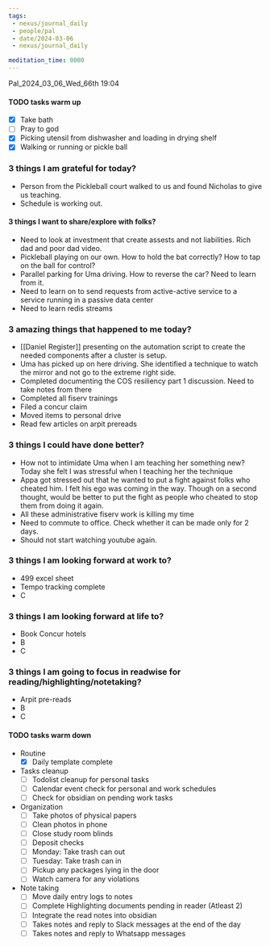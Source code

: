```yaml
---
tags:
 - nexus/journal_daily
 - people/pal
 - date/2024-03-06
 - nexus/journal_daily

meditation_time: 0000
---
```


Pal_2024_03_06_Wed_66th
19:04
 
#### TODO tasks warm up
- [x] Take bath
- [ ] Pray to god
- [x] Picking utensil from dishwasher and loading in drying shelf
- [x] Walking or running or pickle ball

### 3 things I am grateful for today?
- Person from the Pickleball court walked to us and found Nicholas to give us teaching.
- Schedule is working out. 

#### 3 things I want to share/explore with folks?
- Need to look at investment that create assests and not liabilities. Rich dad and poor dad video.
- Pickleball playing on our own. How to hold the bat correctly? How to tap on the ball for control? 
- Parallel parking for Uma driving. How to reverse the car? Need to learn from it. 
- Need to learn on to send requests from active-active service to a service running in a passive data center  
- Need to learn redis streams  

### 3 amazing things that happened to me today?
- [[Daniel Register]] presenting on the automation script to create the needed components after a cluster is setup. 
- Uma has picked up on here driving. She identified a technique to watch the mirror and not go to the extreme right side.
- Completed documenting the COS resiliency part 1 discussion. Need to take notes from there
- Completed all fiserv trainings
- Filed a concur claim 
- Moved items to personal drive
- Read few articles on arpit prereads 

### 3 things I could have done better?
- How not to intimidate Uma when I am teaching her something new? Today she felt I was stressful when I teaching her the technique 
- Appa got stressed out that he wanted to put a fight against folks who cheated him. I felt his ego was coming in the way. Though on a second thought, would be better to put the fight as people who cheated to stop them from doing it again. 
- All these administrative fiserv work is killing my time  
- Need to commute to office. Check whether it can be made only for 2 days. 
- Should not start watching youtube again. 

### 3 things I am looking forward at work to? 
- 499 excel sheet
- Tempo tracking complete
- C
### 3 things I am looking forward at life to? 
- Book Concur hotels
- B
- C

### 3 things I am going to focus in readwise for reading/highlighting/notetaking? 
- Arpit pre-reads 
- B
- C

#### TODO tasks warm down
- Routine
	- [x] Daily template complete	
- Tasks cleanup 
	- [ ] Todolist cleanup for personal tasks 
	- [ ] Calendar event check for personal and work schedules  
	- [ ] Check for obsidian on pending work tasks 
- Organization
	- [ ] Take photos of physical papers 
	- [ ] Clean photos in phone 
	- [ ] Close study room blinds 
	- [ ] Deposit checks
	- [ ] Monday: Take trash can out
	- [ ] Tuesday: Take trash can in 
	- [ ] Pickup any packages lying in the door
	- [ ] Watch camera for any violations 
- Note taking
	- [ ] Move daily entry logs to notes
	- [ ] Complete Highlighting documents pending in reader (Atleast 2)
	- [ ] Integrate the read notes into obsidian 
	- [ ] Takes notes and reply to Slack messages at the end of the day
	- [ ] Takes notes and reply to Whatsapp messages